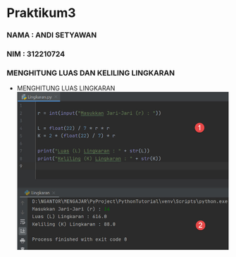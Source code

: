 # Praktikum3
### NAMA    : ANDI SETYAWAN
### NIM : 312210724

### MENGHITUNG LUAS DAN KELILING LINGKARAN

- MENGHITUNG LUAS LINGKARAN
![img 1](screenshot/1.jpg)
